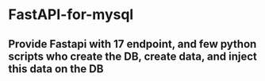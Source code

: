 # FastAPI-for-mysql

## Provide Fastapi with 17 endpoint, and few python scripts who create the DB, create data, and inject this data on the DB
